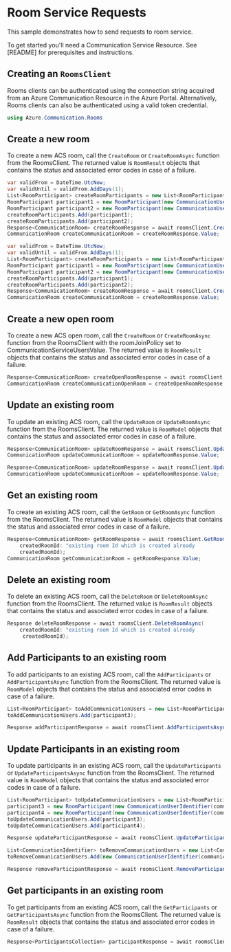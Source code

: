 # Room Service Requests

This sample demonstrates how to send requests to room service.

To get started you'll need a Communication Service Resource.  See [README] for prerequisites and instructions.

## Creating an `RoomsClient`

Rooms clients can be authenticated using the connection string acquired from an Azure Communication Resource in the Azure Portal. Alternatively, Rooms clients can also be authenticated using a valid token credential.

```C# Snippet:Azure_Communication_Rooms_Tests_UsingStatements
using Azure.Communication.Rooms
```

## Create a new room

To create a new  ACS room, call the `CreateRoom` or `CreateRoomAsync` function from the RoomsClient. The returned value is `RoomResult` objects that contains the status and associated error codes in case of a failure.

```C# Snippet:Azure_Communication_Rooms_Tests_Samples_CreateRoomAsync
var validFrom = DateTime.UtcNow;
var validUntil = validFrom.AddDays(1);
List<RoomParticipant> createRoomParticipants = new List<RoomParticipant>();
RoomParticipant participant1 = new RoomParticipant(new CommunicationUserIdentifier(communicationUser1), RoleType.Presenter);
RoomParticipant participant2 = new RoomParticipant(new CommunicationUserIdentifier(communicationUser2), RoleType.Attendee);
createRoomParticipants.Add(participant1);
createRoomParticipants.Add(participant2);
Response<CommunicationRoom> createRoomResponse = await roomsClient.CreateRoomAsync(validFrom, validUntil, RoomJoinPolicy.InviteOnly, createRoomParticipants);
CommunicationRoom createCommunicationRoom = createRoomResponse.Value;
```

```C# Snippet:Azure_Communication_Rooms_Tests_Samples_CreateRoomAsync
var validFrom = DateTime.UtcNow;
var validUntil = validFrom.AddDays(1);
List<RoomParticipant> createRoomParticipants = new List<RoomParticipant>();
RoomParticipant participant1 = new RoomParticipant(new CommunicationUserIdentifier(communicationUser1), RoleType.Presenter);
RoomParticipant participant2 = new RoomParticipant(new CommunicationUserIdentifier(communicationUser2), RoleType.Attendee);
createRoomParticipants.Add(participant1);
createRoomParticipants.Add(participant2);
Response<CommunicationRoom> createRoomResponse = await roomsClient.CreateRoomAsync(validFrom, validUntil, RoomJoinPolicy.InviteOnly, createRoomParticipants);
CommunicationRoom createCommunicationRoom = createRoomResponse.Value;
```

## Create a new open room

To create a new  ACS open room, call the `CreateRoom` or `CreateRoomAsync` function from the RoomsClient with the roomJoinPolicy set to CommunicationServiceUsersValue. The returned value is `RoomResult` objects that contains the status and associated error codes in case of a failure.

```C# Snippet:Azure_Communication_Rooms_Tests_Samples_CreateOpenRoomAsync
Response<CommunicationRoom> createOpenRoomResponse = await roomsClient.CreateRoomAsync(validFrom, validUntil, RoomJoinPolicy.CommunicationServiceUsers);
CommunicationRoom createCommunicationOpenRoom = createOpenRoomResponse.Value;
```

## Update an existing room

To update an existing ACS room, call the `UpdateRoom` or `UpdateRoomAsync` function from the RoomsClient. The returned value is `RoomModel` objects that contains the status and associated error codes in case of a failure.

```C# Snippet:Azure_Communication_Rooms_Tests_Samples_UpdateRoomAsync
Response<CommunicationRoom> updateRoomResponse = await roomsClient.UpdateRoomAsync(createdRoomId, validFrom, validUntil);
CommunicationRoom updateCommunicationRoom = updateRoomResponse.Value;
```
```C# Snippet:Azure_Communication_Rooms_Tests_Samples_UpdateRoomAsync
Response<CommunicationRoom> updateRoomResponse = await roomsClient.UpdateRoomAsync(createdRoomId, validFrom, validUntil);
CommunicationRoom updateCommunicationRoom = updateRoomResponse.Value;
```

## Get an existing room

To create an existing ACS room, call the `GetRoom` or `GetRoomAsync` function from the RoomsClient. The returned value is `RoomModel` objects that contains the status and associated error codes in case of a failure.

```C# Snippet:Azure_Communication_Rooms_Tests_Samples_GetRoomAsync
Response<CommunicationRoom> getRoomResponse = await roomsClient.GetRoomAsync(
    createdRoomId: "existing room Id which is created already
    createdRoomId);
CommunicationRoom getCommunicationRoom = getRoomResponse.Value;
```


## Delete an existing room

To delete an existing ACS room, call the `DeleteRoom` or `DeleteRoomAsync` function from the RoomsClient. The returned value is `RoomResult` objects that contains the status and associated error codes in case of a failure.

```C# Snippet:Azure_Communication_Rooms_Tests_Samples_DeleteRoomAsync
Response deleteRoomResponse = await roomsClient.DeleteRoomAsync(
    createdRoomId: "existing room Id which is created already
     createdRoomId);
```

## Add Participants to an existing room

To add participants to an existing ACS room, call the `AddParticipants` or `AddParticipantsAsync` function from the RoomsClient. The returned value is `RoomModel` objects that contains the status and associated error codes in case of a failure.

```C# Snippet:Azure_Communication_Rooms_Tests_Samples_AddParticipants
List<RoomParticipant> toAddCommunicationUsers = new List<RoomParticipant>();
toAddCommunicationUsers.Add(participant3);

Response addParticipantResponse = await roomsClient.AddParticipantsAsync(createdRoomId, toAddCommunicationUsers);
```

## Update Participants in an existing room

To update participants in an existing ACS room, call the `UpdateParticipants` or `UpdateParticipantsAsync` function from the RoomsClient. The returned value is `RoomModel` objects that contains the status and associated error codes in case of a failure.

```C# Snippet:Azure_Communication_Rooms_Tests_Samples_UpdateParticipants
List<RoomParticipant> toUpdateCommunicationUsers = new List<RoomParticipant>();
participant3 = new RoomParticipant(new CommunicationUserIdentifier(communicationUser3), "Presenter");
participant4 = new RoomParticipant(new CommunicationUserIdentifier(communicationUser4), "Presenter");
toUpdateCommunicationUsers.Add(participant3);
toUpdateCommunicationUsers.Add(participant4);

Response updateParticipantResponse = await roomsClient.UpdateParticipantsAsync(createdRoomId, toUpdateCommunicationUsers);
```

```C# Snippet:Azure_Communication_Rooms_Tests_Samples_RemoveParticipants
List<CommunicationIdentifier> toRemoveCommunicationUsers = new List<CommunicationIdentifier>();
toRemoveCommunicationUsers.Add(new CommunicationUserIdentifier(communicationUser2));

Response removeParticipantResponse = await roomsClient.RemoveParticipantsAsync(createdRoomId, toRemoveCommunicationUsers);
```

## Get participants in an existing room

To get participants from an existing ACS room, call the `GetParticipants` or `GetParticipantsAsync` function from the RoomsClient. The returned value is `RoomResult` objects that contains the status and associated error codes in case of a failure.

```C# Snippet:Azure_Communication_Rooms_Tests_Samples_GetParticipants
Response<ParticipantsCollection> participantResponse = await roomsClient.GetParticipantsAsync(createdRoomId);
```
